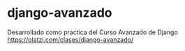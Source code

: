 # django-avanzado
Desarrollado como practica del Curso Avanzado de Django https://platzi.com/clases/django-avanzado/
